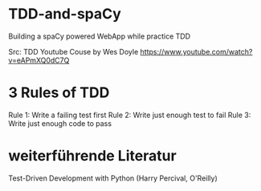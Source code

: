 # TDD-and-spaCy
Building a spaCy powered WebApp while practice TDD

Src: TDD Youtube Couse by Wes Doyle https://www.youtube.com/watch?v=eAPmXQ0dC7Q 

# 3 Rules of TDD
Rule 1: Write a failing test first
Rule 2: Write just enough test to fail
Rule 3: Write just enough code to pass 

# weiterführende Literatur
Test-Driven Development with Python (Harry Percival, O'Reilly)